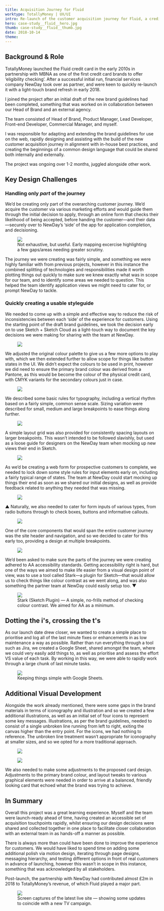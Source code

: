 ```yaml
---
title: Acquisition Journey for Fluid
worktype: TotallyMoney | UX/UI
intro: Re-launch of the customer acquisition journey for Fluid, a credit card brand for people with lower credit scores who want to reduce interest payments on existing debt. 
hero: case-study__fluid__hero.jpg
thumb: case-study__fluid__thumb.jpg
date: 2018-10-14
theme: 
---
```



## Background &amp; Role

TotallyMoney launched the Fluid credit card in the early 2010s in partnership with MBNA as one of the first credit card brands to offer ‘eligibility checking’. After a successful initial run, financial services company NewDay took over as partner, and were keen to quickly re-launch it with a light-touch brand refresh in early 2018. 

I joined the project after an initial draft of the new brand guidelines had been completed, something that was worked on in collaboration between our Head of Brand and an external agency.  

The team consisted of Head of Brand, Product Manager, Lead Developer, Front-end Developer, Commercial Manager, and myself.

I was responsible for adapting and extending the brand guidelines for use on the web, rapidly designing and assisting with the build of the new customer acquisition journey in alignment with in-house best practices, and creating the beginnings of a common design language that could be shared both internally and externally.

The project was ongoing over 1-2 months, juggled alongside other work.

## Key Design Challenges

### Handling only <em>part</em> of the journey

We’d be creating only part of the overarching customer journey. We’d acquire the customer via various marketing efforts and would guide them through the initial decision to apply, through an online form that checks their likelihood of being accepted, before handing the customer—and their data—securely over to NewDay’s ‘side’ of the app for application completion, and decisioning.

<figure>
    <img src="/_assets/img/case-study__fluid__journey.jpg" />
    <figcaption>Not exhaustive, but useful. Early mapping excercise highlighting a few gaps/areas needing greater scrutiny.</figcaption>
</figure>

The journey we were creating was fairly simple, and something we were highly familiar with from previous projects, however in this instance the combined splitting of technologies and responsibilities made it worth plotting things out quickly to make sure we knew exactly what was in scope for our team, and to identify some areas we needed to question. This helped the team identify application views we might need to cater for, or prompt NewDay to tackle.

### Quickly creating a usable styleguide

We needed to come up with a simple and effective way to reduce the risk of inconsistencies between each ‘side’ of the experience for customers. Using the starting point of the draft brand guidelines, we took the decision early on to use Sketch + Sketch Cloud as a light-touch way to document the key decisions we were making for sharing with the team at NewDay.

<figure>
    <img src="/_assets/img/case-study__fluid__colour.jpg" />
</figure>

We adjusted the original colour palette to give us a few more options to play with, which we then extended further to allow scope for things like button states in the UI. We didn’t expect the colours to be used in print, however we did need to ensure the primary brand colour was derived from a Pantone, as this would be become the colour of the physical credit card, with CMYK variants for the secondary colours just in case.

<figure>
    <img src="/_assets/img/case-study__fluid__type.jpg" />
</figure>

We described some basic rules for typography, including a vertical rhythm based on a fairly simple, common sense scale. Sizing variation were described for small, medium and large breakpoints to ease things along further. 

<figure>
    <img src="/_assets/img/case-study__fluid__grid.jpg" />
</figure>

A simple layout grid was also provided for consistently spacing layouts on larger breakpoints. This wasn’t intended to be followed slavishly, but used as a loose guide for designers on the NewDay team when mocking up new views their end in Sketch. 

<figure>
    <img src="/_assets/img/case-study__fluid__input-states.jpg" />
</figure>

As we’d be creating a web form for prospective customers to complete, we needed to lock down some style rules for input elements early on, including a fairly typical range of states.  The team at NewDay could start mocking up things their end as soon as we shared our initial designs, as well as provide feedback related to anything they needed that was missing.

<figure>
    <img src="/_assets/img/case-study__fluid__other-inputs.jpg" />
</figure>

&#9650; Naturally, we also needed to cater for form inputs of various types, from radio buttons through to check boxes, buttons and informative callouts. 

<figure>
    <img src="/_assets/img/case-study__fluid__nav.jpg" />
</figure>

One of the core components that would span the entire customer journey was the site header and navigation, and so we decided to cater for this early too, providing a design at multiple breakpoints.

<figure>
    <img src="/_assets/img/case-study__fluid__menus.jpg" />
</figure>

We’d been asked to make sure the parts of the journey we were creating adhered to AA accessibility standards. Getting accessibility right is hard, but one of the ways we aimed to make life easier from a visual design point of view, was to use a tool called Stark—a plugin for Sketch—that would allow us to check things like colour contrast as we went along, and was also something the partner team at NewDay could easily setup too. &#9660;

<figure>
    <img src="/_assets/img/case-study__fluid__contrast.jpg" />
    <figcaption>Stark (Sketch Plugin) — A simple, no-frills method of checking colour contrast. We aimed for AA as a minimum. </figcaption>
</figure>

## Dotting the i's, crossing the t's

As our launch date drew closer, we wanted to create a simple place to prioritise and log all of the last minute fixes or enhancements in as low maintenance a way as possible. Rather than run everything through a tool such as Jira, we created a Google Sheet, shared amongst the team, where we could very easily add things to, as well as prioritise and assess the effort VS value of each task. By working in this way, we were able to rapidly work through a large chunk of last minute tasks.

<figure>
    <img src="/_assets/img/case-study__fluid__qa.jpg" />
    <figcaption>Keeping things simple with Google Sheets.</figcaption>
</figure>

## Additional Visual Development

Alongside the work already mentioned, there were some gaps in the brand materials in terms of iconography and illustration and so we created a few additional illustrations, as well as an initial set of four icons to represent some key messages. Illustrations, as per the brand guidelines, needed to consist of a single unbroken line running from left to right, exiting the canvas higher than the entry point. For the icons, we had nothing to reference. The unbroken line treatment wasn’t appropriate for iconography at smaller sizes, and so we opted for a more traditional approach. 

<figure>
    <img src="/_assets/img/case-study__fluid__illustration.jpg" />
</figure>


<figure>
    <img src="/_assets/img/case-study__fluid__card.jpg" />
</figure>

We also needed to make some adjustments to the proposed card design. Adjustments to the primary brand colour, and layout tweaks to various graphical elements were needed in order to arrive at a balanced, friendly looking card that echoed what the brand was trying to achieve. 

## In Summary

Overall this project was a great learning experience. Myself and the team were launch-ready ahead of time, having created an accessible set of acquisition touchpoints rapidly, whilst ensuring our design decisions were shared and collected together in one place to facilitate closer collaboration with an external team in as hands-off a manner as possible.

There is always more than could have been done to improve the experience for customers. We would have liked to spend time on adding some additional polish via motion design, iterating through page designs, messaging hierarchy, and testing different options in front of real customers in advance of launching, however this wasn’t in scope in this instance, something that was acknowledged by all stakeholders. 

Post-launch, the partnership with NewDay had contributed almost £2m in 2018 to TotallyMoney’s revenue, of which Fluid played a major part. 

<figure>
    <img src="/_assets/img/case-study__fluid__final.jpg" />
    <figcaption>Screen captures of the latest live site — showing some updates to coincide with a new TV campaign.</figcaption>
</figure>